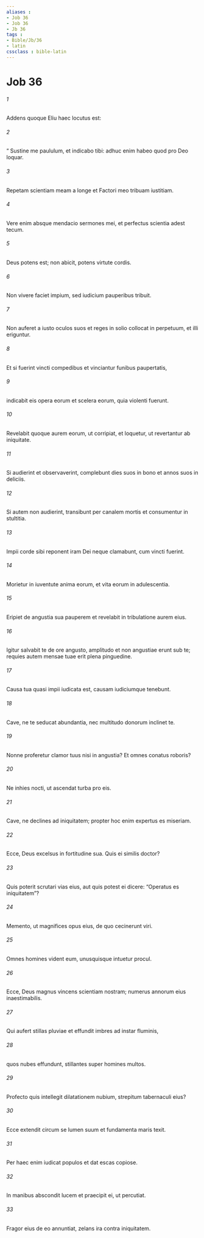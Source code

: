 ```yaml
---
aliases : 
- Job 36
- Job 36
- Jb 36
tags : 
- Bible/Jb/36
- latin
cssclass : bible-latin
---
```


# Job 36

###### 1
Addens quoque Eliu haec locutus est:
###### 2
“ Sustine me paululum, et indicabo tibi: adhuc enim habeo quod pro Deo loquar.
###### 3
Repetam scientiam meam a longe et Factori meo tribuam iustitiam.
###### 4
Vere enim absque mendacio sermones mei, et perfectus scientia adest tecum.
###### 5
Deus potens est; non abicit, potens virtute cordis.
###### 6
Non vivere faciet impium, sed iudicium pauperibus tribuit.
###### 7
Non auferet a iusto oculos suos et reges in solio collocat in perpetuum, et illi eriguntur.
###### 8
Et si fuerint vincti compedibus et vinciantur funibus paupertatis,
###### 9
indicabit eis opera eorum et scelera eorum, quia violenti fuerunt.
###### 10
Revelabit quoque aurem eorum, ut corripiat, et loquetur, ut revertantur ab iniquitate.
###### 11
Si audierint et observaverint, complebunt dies suos in bono et annos suos in deliciis.
###### 12
Si autem non audierint, transibunt per canalem mortis et consumentur in stultitia.
###### 13
Impii corde sibi reponent iram Dei neque clamabunt, cum vincti fuerint.
###### 14
Morietur in iuventute anima eorum, et vita eorum in adulescentia.
###### 15
Eripiet de angustia sua pauperem et revelabit in tribulatione aurem eius.
###### 16
Igitur salvabit te de ore angusto, amplitudo et non angustiae erunt sub te; requies autem mensae tuae erit plena pinguedine.
###### 17
Causa tua quasi impii iudicata est, causam iudiciumque tenebunt.
###### 18
Cave, ne te seducat abundantia, nec multitudo donorum inclinet te.
###### 19
Nonne proferetur clamor tuus nisi in angustia? Et omnes conatus roboris?
###### 20
Ne inhies nocti, ut ascendat turba pro eis.
###### 21
Cave, ne declines ad iniquitatem; propter hoc enim expertus es miseriam.
###### 22
Ecce, Deus excelsus in fortitudine sua. Quis ei similis doctor?
###### 23
Quis poterit scrutari vias eius, aut quis potest ei dicere: “Operatus es iniquitatem”?
###### 24
Memento, ut magnifices opus eius, de quo cecinerunt viri.
###### 25
Omnes homines vident eum, unusquisque intuetur procul.
###### 26
Ecce, Deus magnus vincens scientiam nostram; numerus annorum eius inaestimabilis.
###### 27
Qui aufert stillas pluviae et effundit imbres ad instar fluminis,
###### 28
quos nubes effundunt, stillantes super homines multos.
###### 29
Profecto quis intellegit dilatationem nubium, strepitum tabernaculi eius?
###### 30
Ecce extendit circum se lumen suum et fundamenta maris texit.
###### 31
Per haec enim iudicat populos et dat escas copiose.
###### 32
In manibus abscondit lucem et praecipit ei, ut percutiat.
###### 33
Fragor eius de eo annuntiat, zelans ira contra iniquitatem.
